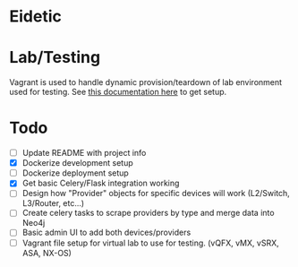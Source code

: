 # Eidetic

# Lab/Testing
Vagrant is used to handle dynamic provision/teardown of lab environment used for testing. See [this documentation here](https://github.com/crutcha/eidetic/tree/master/vagrant) to get setup.

# Todo

- [ ] Update README with project info
- [x] Dockerize development setup
- [ ] Dockerize deployment setup
- [x] Get basic Celery/Flask integration working 
- [ ] Design how "Provider" objects for specific devices will work (L2/Switch, L3/Router, etc...)
- [ ] Create celery tasks to scrape providers by type and merge data into Neo4j
- [ ] Basic admin UI to add both devices/providers
- [ ] Vagrant file setup for virtual lab to use for testing. (vQFX, vMX, vSRX, ASA, NX-OS)